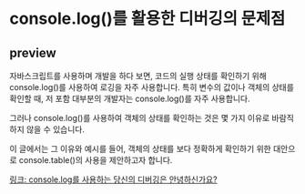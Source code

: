 # console.log()를 활용한 디버깅의 문제점

## preview
자바스크립트를 사용하며 개발을 하다 보면, 코드의 실행 상태를 확인하기 위해 console.log()를 사용하여 로깅을 자주 사용합니다. 특히 변수의 값이나 객체의 상태를 확인할 때, 저 포함 대부분의 개발자는 console.log()를 자주 사용합니다. 

그러나 console.log()를 사용하여 객체의 상태를 확인하는 것은 몇 가지 이유로 바람직하지 않을 수 있습니다. 

이 글에서는 그 이유와 예시를 들어, 객체의 상태를 보다 정확하게 확인하기 위한 대안으로 console.table()의 사용을 제안하고자 합니다.

[링크: console.log를 사용하는 당신의 디버깅은 안녕하신가요?](https://gamhongshi.tistory.com/33)